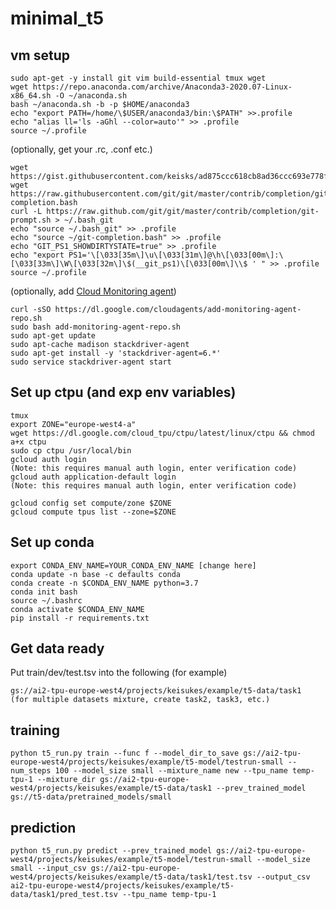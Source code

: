 # minimal_t5

## vm setup

    sudo apt-get -y install git vim build-essential tmux wget 
    wget https://repo.anaconda.com/archive/Anaconda3-2020.07-Linux-x86_64.sh -O ~/anaconda.sh
    bash ~/anaconda.sh -b -p $HOME/anaconda3
    echo "export PATH=/home/\$USER/anaconda3/bin:\$PATH" >>.profile
    echo "alias ll='ls -aGhl --color=auto'" >> .profile
    source ~/.profile

(optionally, get your .rc, .conf etc.)
    
    wget https://gist.githubusercontent.com/keisks/ad875ccc618cb8ad36ccc693e778ff23/raw/e875dc073df0ebd244cfe8b3adf8e4aaad0e7b3f/.tmux.conf
    wget https://raw.githubusercontent.com/git/git/master/contrib/completion/git-completion.bash
    curl -L https://raw.github.com/git/git/master/contrib/completion/git-prompt.sh > ~/.bash_git
    echo "source ~/.bash_git" >> .profile
    echo "source ~/git-completion.bash" >> .profile
    echo "GIT_PS1_SHOWDIRTYSTATE=true" >> .profile
    echo "export PS1='\[\033[35m\]\u\[\033[31m\]@\h\[\033[00m\]:\[\033[33m\]\W\[\033[32m\]\$(__git_ps1)\[\033[00m\]\\$ ' " >> .profile
    source ~/.profile

(optionally, add [Cloud Monitoring agent](https://cloud.google.com/monitoring/agent/installation#agent-install-debian-ubuntu))

    curl -sSO https://dl.google.com/cloudagents/add-monitoring-agent-repo.sh
    sudo bash add-monitoring-agent-repo.sh
    sudo apt-get update
    sudo apt-cache madison stackdriver-agent
    sudo apt-get install -y 'stackdriver-agent=6.*'
    sudo service stackdriver-agent start

## Set up ctpu (and exp env variables)

    tmux
    export ZONE="europe-west4-a"
    wget https://dl.google.com/cloud_tpu/ctpu/latest/linux/ctpu && chmod a+x ctpu
    sudo cp ctpu /usr/local/bin
    gcloud auth login
    (Note: this requires manual auth login, enter verification code)
    gcloud auth application-default login
    (Note: this requires manual auth login, enter verification code)

    gcloud config set compute/zone $ZONE
    gcloud compute tpus list --zone=$ZONE

## Set up conda

    export CONDA_ENV_NAME=YOUR_CONDA_ENV_NAME [change here]
    conda update -n base -c defaults conda
    conda create -n $CONDA_ENV_NAME python=3.7
    conda init bash
    source ~/.bashrc
    conda activate $CONDA_ENV_NAME
    pip install -r requirements.txt

## Get data ready
Put train/dev/test.tsv into the following (for example)

    gs://ai2-tpu-europe-west4/projects/keisukes/example/t5-data/task1
    (for multiple datasets mixture, create task2, task3, etc.)

## training

    python t5_run.py train --func f --model_dir_to_save gs://ai2-tpu-europe-west4/projects/keisukes/example/t5-model/testrun-small --num_steps 100 --model_size small --mixture_name new --tpu_name temp-tpu-1 --mixture_dir gs://ai2-tpu-europe-west4/projects/keisukes/example/t5-data/task1 --prev_trained_model gs://t5-data/pretrained_models/small

## prediction

    python t5_run.py predict --prev_trained_model gs://ai2-tpu-europe-west4/projects/keisukes/example/t5-model/testrun-small --model_size small --input_csv gs://ai2-tpu-europe-west4/projects/keisukes/example/t5-data/task1/test.tsv --output_csv ai2-tpu-europe-west4/projects/keisukes/example/t5-data/task1/pred_test.tsv --tpu_name temp-tpu-1

